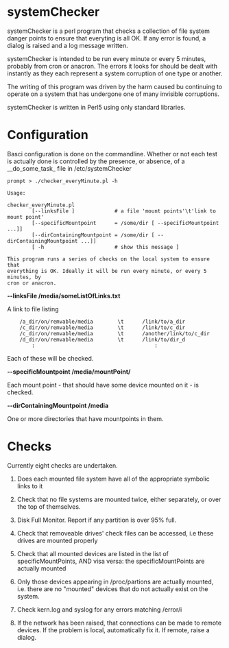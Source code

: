 # systemChecker

systemChecker is a perl program that checks a collection of file system danger points to ensure that everyting is all OK. If any error is found, a dialog is raised and a log message written.

systemChecker is intended to be run every minute or every 5 minutes, probably from cron or anacron. The errors it looks for should be dealt with instantly as they each represent a system corruption of one type or another.

The writing of this program was driven by the harm caused bu continuing to operate on a system that has undergone one of many invisible corruptions. 

systemChecker is written in Perl5 using only standard libraries. 


# Configuration

Basci configuration is done on the commandline. Whether or not each test is actually done is controlled by the presence, or absence, of a \_\_do\_some\_task\_ file in /etc/systemChecker 

```
prompt > ./checker_everyMinute.pl -h

Usage:

checker_everyMinute.pl
        [--linksFile ]             # a file 'mount points'\t'link to mount point'
        [--specificMountpoint      = /some/dir [ --specificMountpoint ...]]
        [--dirContainingMountpoint = /some/dir [ --dirContainingMountpoint ...]]
        [ -h                       # show this message ]

This program runs a series of checks on the local system to ensure that
everything is OK. Ideally it will be run every minute, or every 5 minutes, by
cron or anacron.

```

**--linksFile /media/someListOfLinks.txt**

A link to file listing 
```
	/a_dir/on/remvable/media		\t		/link/to/a_dir
	/c_dir/on/remvable/media		\t		/link/to/c_dir
	/c_dir/on/remvable/media		\t		/another/link/to/c_dir
	/d_dir/on/remvable/media		\t		/link/to/dir_d
		:										:

```
Each of these will be checked. 

**--specificMountpoint /media/mountPoint/**

Each mount point - that should have some device mounted on it - is checked.

**--dirContainingMountpoint	/media**

One or more directories that have mountpoints in them. 


# Checks

Currently eight checks are undertaken.

1.	Does each mounted file system have all of the appropriate symbolic links to it

2.	Check that no file systems are mounted twice, either separately, or over the top of themselves.

3.	Disk Full Monitor. Report if any partition is over 95% full. 

4.	Check that removeable drives' check files can be accessed, i.e these drives are mounted properly

5.	Check that all mounted devices are listed in the list of specificMountPoints, AND visa versa: the specificMountPoints are actually mounted

6.	Only those devices appearing in /proc/partions are actually mounted, i.e. there are no "mounted" devices that do not actually exist on the system. 

7.	Check kern.log and syslog for any errors matching /error/i

8.	If the network has been raised, that connections can be made to remote devices. If the problem is local, automatically fix it. If remote, raise a dialog. 

